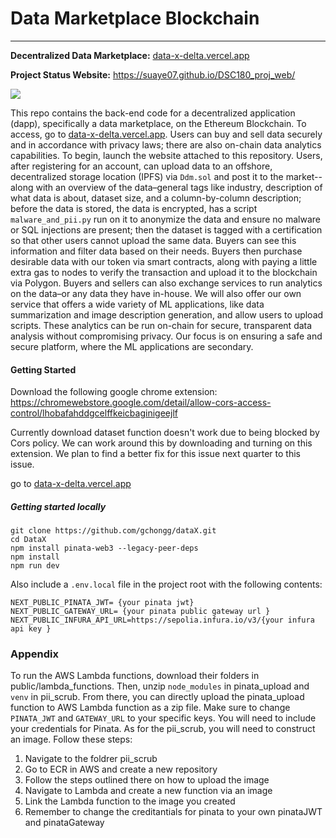 # Data Marketplace Blockchain
--------
**Decentralized Data Marketplace:** [data-x-delta.vercel.app](https://data-x-delta.vercel.app)

**Project Status Website:** https://suaye07.github.io/DSC180_proj_web/

<a target="_blank" href="https://cookiecutter-data-science.drivendata.org/">
    <img src="https://img.shields.io/badge/CCDS-Project%20template-328F97?logo=cookiecutter" />
</a>

This repo contains the back-end code for a decentralized application (dapp), specifically a data marketplace, on the Ethereum Blockchain. To access, go to [data-x-delta.vercel.app](https://data-x-delta.vercel.app). Users can buy and sell data securely and in accordance with privacy laws; there are also on-chain data analytics capabilities. To begin, launch the website attached to this repository. Users, after registering for an account, can upload data to an offshore, decentralized storage location (IPFS) via `Ddm.sol` and post it to the market--along with an overview of the data–general tags like industry, description of what data is about, dataset size, and a column-by-column description; before the data is stored, the data is encrypted, has a script `malware_and_pii.py` run on it to anonymize the data and ensure no malware or SQL injections are present; then the dataset is tagged with a certification so that other users cannot upload the same data. Buyers can see this information and filter data based on their needs. Buyers then purchase desirable data with our token via smart contracts, along with paying a little extra gas to nodes to verify the transaction and upload it to the blockchain via Polygon. Buyers and sellers can also exchange services to run analytics on the data–or any data they have in-house. We will also offer our own service that offers a wide variety of ML applications, like data summarization and image description generation, and allow users to upload scripts. These analytics can be run on-chain for secure, transparent data analysis without compromising privacy. Our focus is on ensuring a safe and secure platform, where the ML applications are secondary.


#### Getting Started

Download the following google chrome extension: https://chromewebstore.google.com/detail/allow-cors-access-control/lhobafahddgcelffkeicbaginigeejlf

Currently download dataset function doesn't work due to being blocked by Cors policy. We can work around this by downloading and turning on this extension. We plan to find a better fix for this issue next quarter to this issue.

go to [data-x-delta.vercel.app](https://data-x-delta.vercel.app)


##### Getting started locally
``` 
git clone https://github.com/gchongg/dataX.git
cd DataX 
npm install pinata-web3 --legacy-peer-deps
npm install 
npm run dev 
```

Also include a `.env.local` file in the project root with the following contents:
```
NEXT_PUBLIC_PINATA_JWT= {your pinata jwt}
NEXT_PUBLIC_GATEWAY_URL= {your pinata public gateway url }
NEXT_PUBLIC_INFURA_API_URL=https://sepolia.infura.io/v3/{your infura api key }
```

### Appendix

To run the AWS Lambda functions, download their folders in public/lambda_functions. Then, unzip `node_modules` in pinata_upload and `venv` in pii_scrub. From there, you can directly upload the pinata_upload function to AWS Lambda function as a zip file. Make sure to change `PINATA_JWT` and `GATEWAY_URL` to your specific keys. You will need to include your credentials for Pinata. As for the pii_scrub, you will need to construct an image. Follow these steps:

1. Navigate to the foldrer pii_scrub
2. Go to ECR in AWS and create a new repository
3. Follow the steps outlined there on how to upload the image
4. Navigate to Lambda and create a new function via an image
5. Link the Lambda function to the image you created
6. Remember to change the creditantials for pinata to your own pinataJWT and pinataGateway
